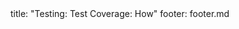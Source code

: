 <frontmatter>
title: "Testing: Test Coverage: How"
footer: footer.md
</frontmatter>

<include src="unit-inPage-asFlat.md" boilerplate />
